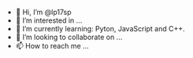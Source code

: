 - 👋 Hi, I’m @lp17sp
- 👀 I’m interested in ...
- 🌱 I’m currently learning: Pyton, JavaScript and C++.
- 💞️ I’m looking to collaborate on ...
- 📫 How to reach me ...

<!---
lp17sp/lp17sp is a ✨ special ✨ repository because its `README.md` (this file) appears on your GitHub profile.
You can click the Preview link to take a look at your changes.
--->
